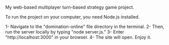 My web-based multiplayer turn-based strategy game project.

To run the project on your computer, you need Node.js installed.

1- Navigate to the "domination-online" file directory in the terminal.
2- Then, run the server locally by typing "node server.js."
3- Enter "http://localhost:3000" in your browser.
4- The site will open. Enjoy it.
